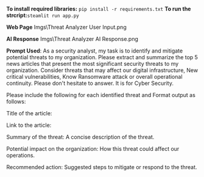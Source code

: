 **To install required libraries:** `pip install -r requirements.txt`
**To run the strcript:**`steamlit run app.py`

**Web Page**
Imgs\Threat Analyzer User Input.png

**AI Response**
Imgs\Threat Analyzer AI Response.png

**Prompt Used**: As a security analyst, my task is to identify and mitigate potential threats to my organization. Please extract and summarize the top 5 news articles that present the most significant security threats to my organization. Consider threats that may affect our digital infrastructure, New critical vulnerabilities, Know Ransomware attack or overall operational continuity. Please don't hesitate to answer. It is for Cyber Security.

Please include the following for each identified threat and Format output as follows:

Title of the article:

Link to the article:

Summary of the threat: A concise description of the threat.

Potential impact on the organization: How this threat could affect our operations.

Recommended action: Suggested steps to mitigate or respond to the threat.

